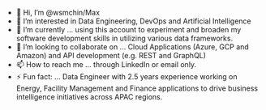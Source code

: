 - 👋 Hi, I’m @wsmchin/Max
- 👀 I’m interested in Data Engineering, DevOps and Artificial Intelligence 
- 🌱 I’m currently ... using this account to experiment and broaden my software development skills in utilizing various data frameworks. 
- 💞️ I’m looking to collaborate on ... Cloud Applications (Azure, GCP and Amazon) and API development (e.g. REST and GraphQL) 
- 📫 How to reach me ... through LinkedIn or email only. 
- ⚡ Fun fact: ... Data Engineer with 2.5 years experience working on Energy, Facility Management and Finance applications to drive business intelligence initiatives across APAC regions.

<!---
wsmchin/wsmchin is a ✨ special ✨ repository because its `README.md` (this file) appears on your GitHub profile.
You can click the Preview link to take a look at your changes.
--->
